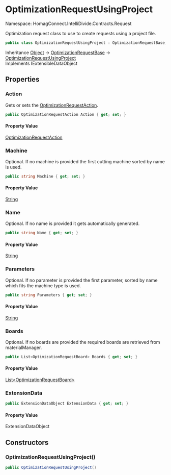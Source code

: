 # OptimizationRequestUsingProject

Namespace: HomagConnect.IntelliDivide.Contracts.Request

Optimization request class to use to create requests using a project file.

```csharp
public class OptimizationRequestUsingProject : OptimizationRequestBase, System.Runtime.Serialization.IExtensibleDataObject
```

Inheritance [Object](https://docs.microsoft.com/en-us/dotnet/api/system.object) → [OptimizationRequestBase](./homagconnect.intellidivide.contracts.request.optimizationrequestbase.md) → [OptimizationRequestUsingProject](./homagconnect.intellidivide.contracts.request.optimizationrequestusingproject.md)<br>
Implements IExtensibleDataObject

## Properties

### **Action**

Gets or sets the [OptimizationRequestAction](./homagconnect.intellidivide.contracts.request.optimizationrequestaction.md).

```csharp
public OptimizationRequestAction Action { get; set; }
```

#### Property Value

[OptimizationRequestAction](./homagconnect.intellidivide.contracts.request.optimizationrequestaction.md)<br>

### **Machine**

Optional. If no machine is provided the first cutting machine sorted by name is used.

```csharp
public string Machine { get; set; }
```

#### Property Value

[String](https://docs.microsoft.com/en-us/dotnet/api/system.string)<br>

### **Name**

Optional. If no name is provided it gets automatically generated.

```csharp
public string Name { get; set; }
```

#### Property Value

[String](https://docs.microsoft.com/en-us/dotnet/api/system.string)<br>

### **Parameters**

Optional. If no parameter is provided the first parameter, sorted by name which fits the machine type is used.

```csharp
public string Parameters { get; set; }
```

#### Property Value

[String](https://docs.microsoft.com/en-us/dotnet/api/system.string)<br>

### **Boards**

Optional. If no boards are provided the required boards are retrieved from materialManager.

```csharp
public List<OptimizationRequestBoard> Boards { get; set; }
```

#### Property Value

[List&lt;OptimizationRequestBoard&gt;](https://docs.microsoft.com/en-us/dotnet/api/system.collections.generic.list-1)<br>

### **ExtensionData**

```csharp
public ExtensionDataObject ExtensionData { get; set; }
```

#### Property Value

ExtensionDataObject<br>

## Constructors

### **OptimizationRequestUsingProject()**

```csharp
public OptimizationRequestUsingProject()
```

